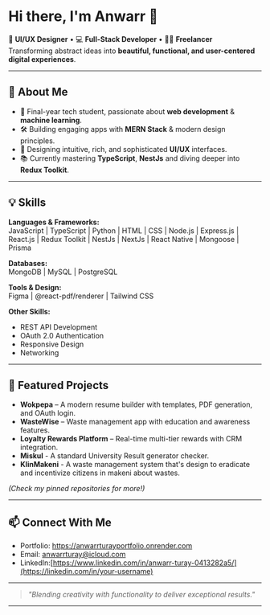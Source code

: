 # Hi there, I'm Anwarr 👋

🎨 **UI/UX Designer** • 💻 **Full-Stack Developer** • 👨‍💻 **Freelancer**  
Transforming abstract ideas into **beautiful, functional, and user-centered digital experiences**.

---

## 🚀 About Me  
- 🎯 Final-year tech student, passionate about **web development** & **machine learning**.  
- 🛠 Building engaging apps with **MERN Stack** & modern design principles.  
- 📱 Designing intuitive, rich, and sophisticated **UI/UX** interfaces.    
- 📚 Currently mastering **TypeScript**, **NestJs** and diving deeper into **Redux Toolkit**.

---

## 💡 Skills  
**Languages & Frameworks:**  
JavaScript | TypeScript | Python | HTML | CSS | Node.js | Express.js | React.js | Redux Toolkit | NestJs | NextJs | React Native | Mongoose | Prisma

**Databases:**  
MongoDB | MySQL  | PostgreSQL

**Tools & Design:**  
Figma | @react-pdf/renderer | Tailwind CSS  

**Other Skills:**  
- REST API Development  
- OAuth 2.0 Authentication  
- Responsive Design  
- Networking  

---

## 🌟 Featured Projects  
- **Wokpepa** – A modern resume builder with templates, PDF generation, and OAuth login.  
- **WasteWise** – Waste management app with education and awareness features.  
- **Loyalty Rewards Platform** – Real-time multi-tier rewards with CRM integration.
- **Miskul** - A standard University Result generator checker.
- **KlinMakeni** - A waste management system that's design to eradicate and incentivize citizens in makeni about wastes.

*(Check my pinned repositories for more!)*

---

## 📫 Connect With Me  
- Portfolio: https://anwarrturayportfolio.onrender.com 
- Email: [anwarrturay@icloud.com](mailto:anwarrturay03@gmail.com)  
- LinkedIn:[https://www.linkedin.com/in/anwarr-turay-0413282a5/](https://linkedin.com/in/your-username)   

---

> *"Blending creativity with functionality to deliver exceptional results."*

---
